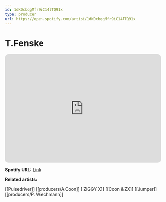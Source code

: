 ```yaml
---
id: 1dKDcbqgMfr9iC14lTQ91x
type: producer
url: https://open.spotify.com/artist/1dKDcbqgMfr9iC14lTQ91x
---
```

# T.Fenske

<iframe style="border-radius:12px" src="https://open.spotify.com/embed/artist/1dKDcbqgMfr9iC14lTQ91x" width="100%" height="352" frameBorder="0" allowfullscreen="" allow="autoplay; clipboard-write; encrypted-media; fullscreen; picture-in-picture" loading="lazy"></iframe>

**Spotify URL:** [Link](https://open.spotify.com/artist/1dKDcbqgMfr9iC14lTQ91x)

**Related artists:**

[[Pulsedriver]]
[[producers/A.Coon]]
[[ZIGGY X]]
[[Coon & ZX]]
[[Jumper]]
[[producers/P. Wiechmann]]
